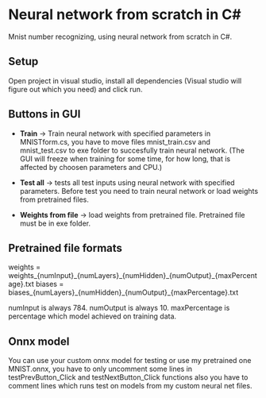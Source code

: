 # Neural network from scratch in C#
Mnist number recognizing, using neural network from scratch in C#.

## Setup
Open project in visual studio, install all dependencies (Visual studio will figure out which you need) and click run.

## Buttons in GUI
- **Train** -> Train neural network with specified parameters in MNISTform.cs, you have to move files mnist_train.csv and mnist_test.csv to exe folder to succesfully train neural network. (The GUI will freeze when training for some time, for how long, that is affected by choosen parameters and CPU.)

- **Test all** -> tests all test inputs using neural network with specified parameters. Before test you need to train neural network or load weights from pretrained files.

- **Weights from file** -> load weights from pretrained file. Pretrained file must be in exe folder.

## Pretrained file formats
weights = weights\_{numInput}\_{numLayers}\_{numHidden}\_{numOutput}\_{maxPercentage}.txt
biases = biases\_{numLayers}\_{numHidden}\_{numOutput}\_{maxPercentage}.txt

numInput is always 784.
numOutput is always 10.
maxPercentage is percentage which model achieved on training data.

## Onnx model
You can use your custom onnx model for testing or use my pretrained one MNIST.onnx, you have to only uncomment some lines in testPrevButton_Click and testNextButton_Click functions also you have to comment lines which runs test on models from my custom neural net files.
